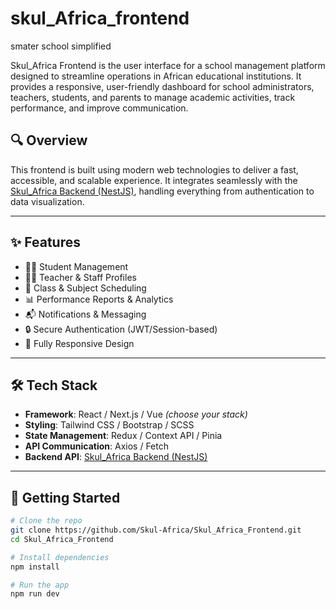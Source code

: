 # skul_Africa_frontend
smater school simplified


Skul_Africa Frontend is the user interface for a school management platform designed to streamline operations in African educational institutions. It provides a responsive, user-friendly dashboard for school administrators, teachers, students, and parents to manage academic activities, track performance, and improve communication.

## 🔍 Overview

This frontend is built using modern web technologies to deliver a fast, accessible, and scalable experience. It integrates seamlessly with the [Skul_Africa Backend (NestJS)](https://github.com/Skul-Africa/Skul_Africa), handling everything from authentication to data visualization.

---

## ✨ Features

- 🧑‍🎓 Student Management
- 👩‍🏫 Teacher & Staff Profiles
- 📝 Class & Subject Scheduling
- 📊 Performance Reports & Analytics
- 📬 Notifications & Messaging
- 🔒 Secure Authentication (JWT/Session-based)
- 📱 Fully Responsive Design

---

## 🛠 Tech Stack

- **Framework**: React / Next.js / Vue _(choose your stack)_
- **Styling**: Tailwind CSS / Bootstrap / SCSS
- **State Management**: Redux / Context API / Pinia
- **API Communication**: Axios / Fetch
- **Backend API**: [Skul_Africa Backend (NestJS)](https://github.com/Skul-Africa/Skul_Africa)

---

## 🚀 Getting Started

```bash
# Clone the repo
git clone https://github.com/Skul-Africa/Skul_Africa_Frontend.git
cd Skul_Africa_Frontend

# Install dependencies
npm install

# Run the app
npm run dev

